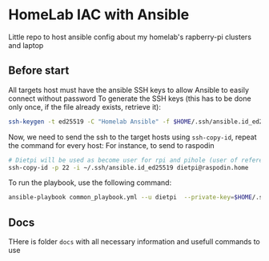 # HomeLab IAC with Ansible

Little repo to host ansible config about my homelab's rapberry-pi clusters and laptop

## Before start

All targets host must have the ansible SSH keys to allow Ansible to easily connect without password 
To generate the SSH keys (this has to be done only once, if the file already exists, retrieve it):

``` bash
ssh-keygen -t ed25519 -C "Homelab Ansible" -f $HOME/.ssh/ansible.id_ed25519
```

Now, we need to send the ssh to the target hosts using ``ssh-copy-id``, repeat the command for every host:
For instance, to send to raspodin

``` bash
# Dietpi will be used as become user for rpi and pihole (user of reference if needed intead of root)
ssh-copy-id -p 22 -i ~/.ssh/ansible.id_ed25519 dietpi@raspodin.home
```

To  run the playbook, use the following command:

``` bash
ansible-playbook common_playbook.yml --u dietpi  --private-key=$HOME/.ssh/ansible.id_ed25519 -i ./hosts
```

## Docs

THere is folder `docs` with all necessary information and usefull commands to use

